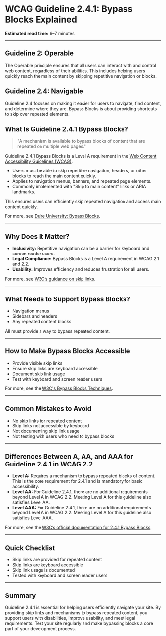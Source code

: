 <!--
title: 2.4.1 - Bypass Blocks
series: Making the Web Accessible for All
description: A practical guide to WCAG Guideline 2.4.1 (Bypass Blocks)—what it means, why it matters, and how to help users skip repetitive content.
keywords: wcag 2.4.1, bypass blocks, skip links, accessibility, web standards, digital inclusion
image: WCAG-Series-2.4.1.png
imageAlt: Blue text on yellow background saying, "Web Content Accessibiilty Guiedlines (WCAG) 2.4.1 Explained, Bypass Blocks"
status: published
date: 2025-07-03
excerpt: This guideline ensures users can skip repetitive content to access main content quickly.
next: /wcag/WCAG-Guideline-2-4-2-Page-Titled-Explained, Guideline 2.4.2 - Page Titled
previous: /wcag/WCAG-Guideline-2-3-3-Animation-from-Interactions-Explained, Guideline 2.3.3 - Animation from Interactions
-->

# **WCAG Guideline 2.4.1: Bypass Blocks Explained**

**Estimated read time:** 6–7 minutes

---

## **Guideline 2: Operable**

The Operable principle ensures that all users can interact with and control web content, regardless of their abilities. This includes helping users quickly reach the main content by skipping repetitive navigation or blocks.

## **Guideline 2.4: Navigable**

Guideline 2.4 focuses on making it easier for users to navigate, find content, and determine where they are. Bypass Blocks is about providing shortcuts to skip over repeated elements.

## **What Is Guideline 2.4.1 Bypass Blocks?**

> "A mechanism is available to bypass blocks of content that are repeated on multiple web pages."

Guideline 2.4.1 Bypass Blocks is a Level A requirement in the [Web Content Accessibility Guidelines (WCAG)](https://www.w3.org/WAI/WCAG22/quickref/#bypass-blocks).

- Users must be able to skip repetitive navigation, headers, or other blocks to reach the main content quickly.
- Applies to navigation menus, banners, and repeated page elements.
- Commonly implemented with "Skip to main content" links or ARIA landmarks.

This ensures users can efficiently skip repeated navigation and access main content quickly.

For more, see [Duke University: Bypass Blocks](https://web.accessibility.duke.edu/bypass-blocks/).

---

## **Why Does It Matter?**

- **Inclusivity:** Repetitive navigation can be a barrier for keyboard and screen reader users.
- **Legal Compliance:** Bypass Blocks is a Level A requirement in WCAG 2.1 and 2.2.
- **Usability:** Improves efficiency and reduces frustration for all users.

For more, see [W3C’s guidance on skip links](https://www.w3.org/WAI/WCAG22/Understanding/bypass-blocks.html).

---

## **What Needs to Support Bypass Blocks?**

- Navigation menus
- Sidebars and headers
- Any repeated content blocks

All must provide a way to bypass repeated content.

---

## **How to Make Bypass Blocks Accessible**

- Provide visible skip links
- Ensure skip links are keyboard accessible
- Document skip link usage
- Test with keyboard and screen reader users

For more, see the [W3C's Bypass Blocks Techniques](https://www.w3.org/WAI/WCAG22/Techniques/general/G1).

---

## **Common Mistakes to Avoid**

- No skip links for repeated content
- Skip links not accessible by keyboard
- Not documenting skip link usage
- Not testing with users who need to bypass blocks

---

## **Differences Between A, AA, and AAA for Guideline 2.4.1 in WCAG 2.2**

- **Level A:** Requires a mechanism to bypass repeated blocks of content. This is the core requirement for 2.4.1 and is mandatory for basic accessibility.
- **Level AA:** For Guideline 2.4.1, there are no additional requirements beyond Level A in WCAG 2.2. Meeting Level A for this guideline also satisfies Level AA.
- **Level AAA:** For Guideline 2.4.1, there are no additional requirements beyond Level A in WCAG 2.2. Meeting Level A for this guideline also satisfies Level AAA.

For more, see the [W3C’s official documentation for 2.4.1 Bypass Blocks](https://www.w3.org/WAI/WCAG22/Understanding/bypass-blocks.html).

---

## **Quick Checklist**

- Skip links are provided for repeated content
- Skip links are keyboard accessible
- Skip link usage is documented
- Tested with keyboard and screen reader users

---

## **Summary**

Guideline 2.4.1 is essential for helping users efficiently navigate your site. By providing skip links and mechanisms to bypass repeated content, you support users with disabilities, improve usability, and meet legal requirements. Test your site regularly and make bypassing blocks a core part of your development process.

